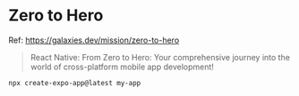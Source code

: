 # Zero to Hero

Ref: https://galaxies.dev/mission/zero-to-hero

> React Native: From Zero to Hero: Your comprehensive journey into the world of cross-platform mobile app development!


```bash
npx create-expo-app@latest my-app
```